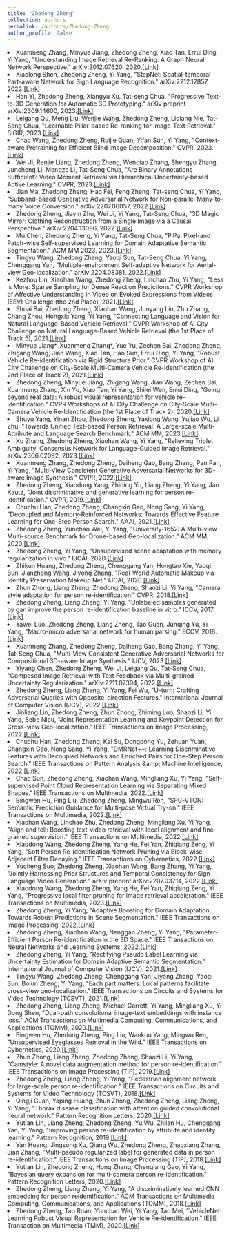 ```yaml
---
title: "Zhedong Zheng"
collection: authors
permalink: /authors/Zhedong-Zheng
author_profile: false
---
```

 <li> Xuanmeng Zhang,  Minyue Jiang,  Zhedong Zheng,  Xiao Tan,  Errui Ding,  Yi Yang, &quot;Understanding Image Retrieval Re-Ranking: A Graph Neural Network Perspective.&quot; arXiv:2012.07620, 2020.<a href='https://zdzheng.xyz/publication/Understa2020'>[Link]</a> </li>
 <li> Xiaolong Shen,  Zhedong Zheng,  Yi Yang, &quot;StepNet: Spatial-temporal Part-aware Network for Sign Language Recognition.&quot; arXiv:2212.12857, 2022.<a href='https://zdzheng.xyz/publication/StepNet-2022'>[Link]</a> </li>
 <li> Han Yi,  Zhedong Zheng,  Xiangyu Xu,  Tat-seng Chua, &quot;Progressive Text-to-3D Generation for Automatic 3D Prototyping.&quot; arXiv preprint arXiv:2309.14600, 2023.<a href='https://zdzheng.xyz/publication/Progress2023'>[Link]</a> </li>
 <li> Leigang Qu,  Meng Liu,  Wenjie Wang,  Zhedong Zheng,  Liqiang Nie,  Tat-Seng Chua, &quot;Learnable Pillar-based Re-ranking for Image-Text Retrieval.&quot; SIGIR, 2023.<a href='https://zdzheng.xyz/publication/Learnabl2023'>[Link]</a> </li>
 <li> Chao Wang,  Zhedong Zheng,  Ruijie Quan,  Yifan Sun,  Yi Yang, &quot;Context-aware Pretraining for Efficient Blind Image Decomposition.&quot; CVPR, 2023.<a href='https://zdzheng.xyz/publication/Context-2023'>[Link]</a> </li>
 <li> Wei Ji,  Renjie Liang,  Zhedong Zheng,  Wenqiao Zhang,  Shengyu Zhang,  Juncheng Li,  Mengze Li,  Tat-Seng Chua, &quot;Are Binary Annotations Sufficient? Video Moment Retrieval via Hierarchical Uncertainty-based Active Learning.&quot; CVPR, 2023.<a href='https://zdzheng.xyz/publication/Are-Bina2023'>[Link]</a> </li>
 <li> Jian Ma,  Zhedong Zheng,  Hao Fei,  Feng Zheng,  Tat-seng Chua,  Yi Yang, &quot;Subband-based Generative Adversarial Network for Non-parallel Many-to-many Voice Conversion.&quot; arXiv:2207.06057, 2022.<a href='https://zdzheng.xyz/publication/Subband-2022'>[Link]</a> </li>
 <li> Zhedong Zheng,  Jiayin Zhu,  Wei Ji,  Yi Yang,  Tat-Seng Chua, &quot;3D Magic Mirror: Clothing Reconstruction from a Single Image via a Causal Perspective.&quot; arXiv:2204.13096, 2022.<a href='https://zdzheng.xyz/publication/3D-Magic2022'>[Link]</a> </li>
 <li> Mu Chen,  Zhedong Zheng,  Yi Yang,  Tat-Seng Chua, &quot;PiPa: Pixel-and Patch-wise Self-supervised Learning for Domain Adaptative Semantic Segmentation.&quot; ACM MM 2023, 2023.<a href='https://zdzheng.xyz/publication/PiPa-Pix2023'>[Link]</a> </li>
 <li> Tingyu Wang,  Zhedong Zheng,  Yaoqi Sun,  Tat-Seng Chua,  Yi Yang,  Chenggang Yan, &quot;Multiple-environment Self-adaptive Network for Aerial-view Geo-localization.&quot; arXiv:2204.08381, 2022.<a href='https://zdzheng.xyz/publication/Multiple2022'>[Link]</a> </li>
 <li> Kezhou Lin,  Xiaohan Wang,  Zhedong Zheng,  Linchao Zhu,  Yi Yang, &quot;Less is More: Sparse Sampling for Dense Reaction Predictions.&quot; CVPR Workshop of Affective Understanding in Video on Evoked Expressions from Videos (EEV) Challenge (the 2nd Place), 2021.<a href='https://zdzheng.xyz/publication/Less-is-2021'>[Link]</a> </li>
 <li> Shuai Bai,  Zhedong Zheng,  Xiaohan Wang,  Junyang Lin,  Zhu Zhang,  Chang Zhou,  Hongxia Yang,  Yi Yang, &quot;Connecting Language and Vision for Natural Language-Based Vehicle Retrieval.&quot; CVPR Workshop of AI City Challenge on Natural Language-Based Vehicle Retrieval (the 1st Place of Track 5), 2021.<a href='https://zdzheng.xyz/publication/Connecti2021'>[Link]</a> </li>
 <li> Minyue Jiang*,  Xuanmeng Zhang*,  Yue Yu,  Zechen Bai,  Zhedong Zheng,  Zhigang Wang,  Jian Wang,  Xiao Tan,  Hao Sun,  Errui Ding,  Yi Yang, &quot;Robust Vehicle Re-identification via Rigid Structure Prior.&quot; CVPR Workshop of AI City Challenge on City-Scale Multi-Camera Vehicle Re-Identification (the 2nd Place of Track 2), 2021.<a href='https://zdzheng.xyz/publication/Robust-V2021'>[Link]</a> </li>
 <li> Zhedong Zheng,  Minyue Jiang,  Zhigang Wang,  Jian Wang,  Zechen Bai,  Xuanmeng Zhang,  Xin Yu,  Xiao Tan,  Yi Yang,  Shilei Wen,  Errui Ding, &quot;Going beyond real data: A robust visual representation for vehicle re-identification.&quot; CVPR Workshops of AI City Challenge on City-Scale Multi-Camera Vehicle Re-Identification (the 1st Place of Track 2), 2020.<a href='https://zdzheng.xyz/publication/Going-be2020'>[Link]</a> </li>
 <li> Shuyu Yang,  Yinan Zhou,  Zhedong Zheng,  Yaxiong Wang,  Yujiao Wu,  Li Zhu, &quot;Towards Unified Text-based Person Retrieval: A Large-scale Multi-Attribute and Language Search Benchmark.&quot; ACM MM, 2023.<a href='https://zdzheng.xyz/publication/Towards-2023'>[Link]</a> </li>
 <li> Xu Zhang,  Zhedong Zheng,  Xiaohan Wang,  Yi Yang, &quot;Relieving Triplet Ambiguity: Consensus Network for Language-Guided Image Retrieval.&quot; arXiv:2306.02092, 2023.<a href='https://zdzheng.xyz/publication/Relievin2023'>[Link]</a> </li>
 <li> Xuanmeng Zhang,  Zhedong Zheng,  Daiheng Gao,  Bang Zhang,  Pan Pan,  Yi Yang, &quot;Multi-View Consistent Generative Adversarial Networks for 3D-aware Image Synthesis.&quot; CVPR, 2022.<a href='https://zdzheng.xyz/publication/Multi-Vi2022'>[Link]</a> </li>
 <li> Zhedong Zheng,  Xiaodong Yang,  Zhiding Yu,  Liang Zheng,  Yi Yang,  Jan Kautz, &quot;Joint discriminative and generative learning for person re-identification.&quot; CVPR, 2019.<a href='https://zdzheng.xyz/publication/Joint-di2019'>[Link]</a> </li>
 <li> Chuchu Han,  Zhedong Zheng,  Changxin Gao,  Nong Sang,  Yi Yang, &quot;Decoupled and Memory-Reinforced Networks: Towards Effective Feature Learning for One-Step Person Search.&quot; AAAI, 2021.<a href='https://zdzheng.xyz/publication/Decouple2021'>[Link]</a> </li>
 <li> Zhedong Zheng,  Yunchao Wei,  Yi Yang, &quot;University-1652: A Multi-view Multi-source Benchmark for Drone-based Geo-localization.&quot; ACM MM, 2020.<a href='https://zdzheng.xyz/publication/Universi2020'>[Link]</a> </li>
 <li> Zhedong Zheng,  Yi Yang, &quot;Unsupervised scene adaptation with memory regularization in vivo.&quot; IJCAI, 2020.<a href='https://zdzheng.xyz/publication/Unsuperv2020'>[Link]</a> </li>
 <li> Zhikun Huang,  Zhedong Zheng,  Chenggang Yan,  Hongtao Xie,  Yaoqi Sun,  Jianzhong Wang,  Jiyong Zhang, &quot;Real-World Automatic Makeup via Identity Preservation Makeup Net.&quot; IJCAI, 2020.<a href='https://zdzheng.xyz/publication/Real-Wor2020'>[Link]</a> </li>
 <li> Zhun Zhong,  Liang Zheng,  Zhedong Zheng,  Shaozi Li,  Yi Yang, &quot;Camera style adaptation for person re-identification.&quot; CVPR, 2018.<a href='https://zdzheng.xyz/publication/Camera-s2018'>[Link]</a> </li>
 <li> Zhedong Zheng,  Liang Zheng,  Yi Yang, &quot;Unlabeled samples generated by gan improve the person re-identification baseline in vitro.&quot; ICCV, 2017.<a href='https://zdzheng.xyz/publication/Unlabele2017'>[Link]</a> </li>
 <li> Yawei Luo,  Zhedong Zheng,  Liang Zheng,  Tao Guan,  Junqing Yu,  Yi Yang, &quot;Macro-micro adversarial network for human parsing.&quot; ECCV, 2018.<a href='https://zdzheng.xyz/publication/Macro-mi2018'>[Link]</a> </li>
 <li> Xuanmeng Zhang,  Zhedong Zheng,  Daiheng Gao,  Bang Zhang,  Yi Yang,  Tat-Seng Chua, &quot;Multi-View Consistent Generative Adversarial Networks for Compositional 3D-aware Image Synthesis.&quot; IJCV, 2023.<a href='https://zdzheng.xyz/publication/Multi-Vi2023'>[Link]</a> </li>
 <li> Yiyang Chen,  Zhedong Zheng,  Wei Ji,  Leigang Qu,  Tat-Seng Chua, &quot;Composed Image Retrieval with Text Feedback via Multi-grained Uncertainty Regularization.&quot; arXiv:2211.07394, 2022.<a href='https://zdzheng.xyz/publication/Composed2022'>[Link]</a> </li>
 <li> Zhedong Zheng,  Liang Zheng,  Yi Yang,  Fei Wu, &quot;U-turn: Crafting Adversarial Queries with Opposite-direction Features.&quot; International Journal of Computer Vision (IJCV), 2022.<a href='https://zdzheng.xyz/publication/U-turn-C2022'>[Link]</a> </li>
 <li> Jinliang Lin,  Zhedong Zheng,  Zhun Zhong,  Zhiming Luo,  Shaozi Li,  Yi Yang,  Sebe Nicu, &quot;Joint Representation Learning and Keypoint Detection for Cross-view Geo-localization.&quot; IEEE Transactions on Image Processing, 2022.<a href='https://zdzheng.xyz/publication/Joint-Re2022'>[Link]</a> </li>
 <li> Chuchu Han,  Zhedong Zheng,  Kai Su,  Dongdong Yu,  Zehuan Yuan,  Changxin Gao,  Nong Sang,  Yi Yang, &quot;DMRNet++: Learning Discriminative Features with Decoupled Networks and Enriched Pairs for One-Step Person Search.&quot; IEEE Transactions on Pattern Analysis &amp;amp; Machine Intelligence, 2022.<a href='https://zdzheng.xyz/publication/DMRNet-L2022'>[Link]</a> </li>
 <li> Chao Sun,  Zhedong Zheng,  Xiaohan Wang,  Mingliang Xu,  Yi Yang, &quot;Self-supervised Point Cloud Representation Learning via Separating Mixed Shapes.&quot; IEEE Transactions on Multimedia, 2022.<a href='https://zdzheng.xyz/publication/Self-sup2022'>[Link]</a> </li>
 <li> Bingwen Hu,  Ping Liu,  Zhedong Zheng,  Mingwu Ren, &quot;SPG-VTON: Semantic Prediction Guidance for Multi-pose Virtual Try-on.&quot; IEEE Transactions on Multimedia, 2022.<a href='https://zdzheng.xyz/publication/SPG-VTON2022'>[Link]</a> </li>
 <li> Xiaohan Wang,  Linchao Zhu,  Zhedong Zheng,  Mingliang Xu,  Yi Yang, &quot;Align and tell: Boosting text-video retrieval with local alignment and fine-grained supervision.&quot; IEEE Transactions on Multimedia, 2022.<a href='https://zdzheng.xyz/publication/Align-an2022'>[Link]</a> </li>
 <li> Xiaodong Wang,  Zhedong Zheng,  Yang He,  Fei Yan,  Zhiqiang Zeng,  Yi Yang, &quot;Soft Person Re-identification Network Pruning via Block-wise Adjacent Filter Decaying.&quot; IEEE Transactions on Cybernetics, 2022.<a href='https://zdzheng.xyz/publication/Soft-Per2022'>[Link]</a> </li>
 <li> Yucheng Suo,  Zhedong Zheng,  Xiaohan Wang,  Bang Zhang,  Yi Yang, &quot;Jointly Harnessing Prior Structures and Temporal Consistency for Sign Language Video Generation.&quot; arXiv preprint arXiv:2207.03714, 2022.<a href='https://zdzheng.xyz/publication/Jointly-2022'>[Link]</a> </li>
 <li> Xiaodong Wang,  Zhedong Zheng,  Yang He,  Fei Yan,  Zhiqiang Zeng,  Yi Yang, &quot;Progressive local filter pruning for image retrieval acceleration.&quot; IEEE Transactions on Multimedia, 2023.<a href='https://zdzheng.xyz/publication/Progress2023'>[Link]</a> </li>
 <li> Zhedong Zheng,  Yi Yang, &quot;Adaptive Boosting for Domain Adaptation: Towards Robust Predictions in Scene Segmentation.&quot; IEEE Transactions on Image Processing, 2022.<a href='https://zdzheng.xyz/publication/Adaptive2022'>[Link]</a> </li>
 <li> Zhedong Zheng,  Xiaohan Wang,  Nenggan Zheng,  Yi Yang, &quot;Parameter-Efficient Person Re-identification in the 3D Space.&quot; IEEE Transactions on Neural Networks and Learning Systems, 2022.<a href='https://zdzheng.xyz/publication/Paramete2022'>[Link]</a> </li>
 <li> Zhedong Zheng,  Yi Yang, &quot;Rectifying Pseudo Label Learning via Uncertainty Estimation for Domain Adaptive Semantic Segmentation.&quot; International Journal of Computer Vision (IJCV), 2021.<a href='https://zdzheng.xyz/publication/Rectifyi2021'>[Link]</a> </li>
 <li> Tingyu Wang,  Zhedong Zheng,  Chenggang Yan,  Jiyong Zhang,  Yaoqi Sun,  Bolun Zheng,  Yi Yang, &quot;Each part matters: Local patterns facilitate cross-view geo-localization.&quot; IEEE Transactions on Circuits and Systems for Video Technology (TCSVT), 2021.<a href='https://zdzheng.xyz/publication/Each-par2021'>[Link]</a> </li>
 <li> Zhedong Zheng,  Liang Zheng,  Michael Garrett,  Yi Yang,  Mingliang Xu,  Yi-Dong Shen, &quot;Dual-path convolutional image-text embeddings with instance loss.&quot; ACM Transactions on Multimedia Computing, Communications, and Applications (TOMM), 2020.<a href='https://zdzheng.xyz/publication/Dual-pat2020'>[Link]</a> </li>
 <li> Bingwen Hu,  Zhedong Zheng,  Ping Liu,  Wankou Yang,  Mingwu Ren, &quot;Unsupervised Eyeglasses Removal in the Wild.&quot; IEEE Transactions on Cybernetics, 2020.<a href='https://zdzheng.xyz/publication/Unsuperv2020'>[Link]</a> </li>
 <li> Zhun Zhong,  Liang Zheng,  Zhedong Zheng,  Shaozi Li,  Yi Yang, &quot;Camstyle: A novel data augmentation method for person re-identification.&quot; IEEE Transactions on Image Processing (TIP), 2019.<a href='https://zdzheng.xyz/publication/Camstyle2019'>[Link]</a> </li>
 <li> Zhedong Zheng,  Liang Zheng,  Yi Yang, &quot;Pedestrian alignment network for large-scale person re-identification.&quot; IEEE Transactions on Circuits and Systems for Video Technology (TCSVT), 2018.<a href='https://zdzheng.xyz/publication/Pedestri2018'>[Link]</a> </li>
 <li> Qingji Guan,  Yaping Huang,  Zhun Zhong,  Zhedong Zheng,  Liang Zheng,  Yi Yang, &quot;Thorax disease classification with attention guided convolutional neural network.&quot; Pattern Recognition Letters, 2020.<a href='https://zdzheng.xyz/publication/Thorax-d2020'>[Link]</a> </li>
 <li> Yutian Lin,  Liang Zheng,  Zhedong Zheng,  Yu Wu,  Zhilan Hu,  Chenggang Yan,  Yi Yang, &quot;Improving person re-identification by attribute and identity learning.&quot; Pattern Recognition, 2019.<a href='https://zdzheng.xyz/publication/Improvin2019'>[Link]</a> </li>
 <li> Yan Huang,  Jingsong Xu,  Qiang Wu,  Zhedong Zheng,  Zhaoxiang Zhang,  Jian Zhang, &quot;Multi-pseudo regularized label for generated data in person re-identification.&quot; IEEE Transactions on Image Processing (TIP), 2018.<a href='https://zdzheng.xyz/publication/Multi-ps2018'>[Link]</a> </li>
 <li> Yutian Lin,  Zhedong Zheng,  Hong Zhang,  Chenqiang Gao,  Yi Yang, &quot;Bayesian query expansion for multi-camera person re-identification.&quot; Pattern Recognition Letters, 2020.<a href='https://zdzheng.xyz/publication/Bayesian2020'>[Link]</a> </li>
 <li> Zhedong Zheng,  Liang Zheng,  Yi Yang, &quot;A discriminatively learned CNN embedding for person reidentification.&quot; ACM Transactions on Multimedia Computing, Communications, and Applications (TOMM), 2018.<a href='https://zdzheng.xyz/publication/A-discri2018'>[Link]</a> </li>
 <li> Zhedong Zheng,  Tao Ruan,  Yunchao Wei,  Yi Yang,  Tao Mei, &quot;VehicleNet: Learning Robust Visual Representation for Vehicle Re-identification.&quot; IEEE Transaction on Multimedia (TMM), 2020.<a href='https://zdzheng.xyz/publication/VehicleN2020'>[Link]</a> </li>
